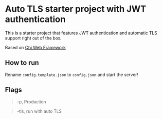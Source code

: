 # Auto TLS starter project with JWT authentication

This is a starter project that features JWT authentication and automatic TLS support right out of the box.

Based on [Chi Web Framework](https://github.com/go-chi/chi)

## How to run

Rename `config.template.json` to `config.json` and start the server!

## Flags
> -p, Production

> -tls, run with auto TLS
